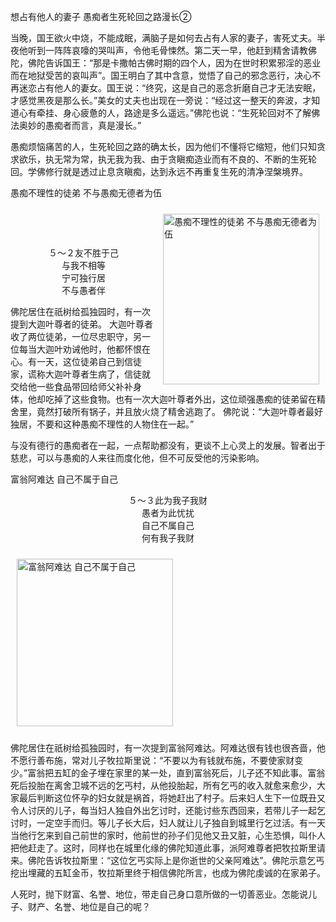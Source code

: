 想占有他人的妻子 愚痴者生死轮回之路漫长②



当晚，国王欲火中烧，不能成眠，满脑子是如何去占有人家的妻子，害死丈夫。半夜他听到一阵阵哀嚎的哭叫声，令他毛骨悚然。第二天一早，他赶到精舍请教佛陀，佛陀告诉国王：“那是卡撒帕古佛时期的四个人，因为在世时积累邪淫的恶业而在地狱受苦的哀叫声”。国王明白了其中含意，觉悟了自己的邪念恶行，决心不再迷恋占有他人的妻女。国王说：“终究，这是自己的恶念折磨自己才无法安眠，才感觉黑夜是那么长。”美女的丈夫也出现在一旁说：“经过这一整天的奔波，才知道心有牵挂、身心疲惫的人，路途是多么遥远。”佛陀也说：“生死轮回对不了解佛法奥妙的愚痴者而言，真是漫长。”





愚痴烦恼痛苦的人，生死轮回之路的确太长，因为他们不懂将它缩短，他们只知贪求欲乐，执无常为常，执无我为我、由于贪瞋痴造业而有不良的、不断的生死轮回。学佛修行就是透过止息贪瞋痴，达到永远不再重复生死的清净涅槃境界。



愚痴不理性的徒弟 不与愚痴无德者为伍


<div class="e2">
<img src="images/fjj-22-1.gif" width="250" height="273" hspace="10" vspace="10" align="right" alt="愚痴不理性的徒弟 不与愚痴无德者为伍"/>
<div>
<p>&nbsp;</p> <p>&nbsp;</p> <p align="center">５～２友不胜于己<br>
 与我不相等 <br>
 宁可独行居 <br>
 不与愚者伴</p>
</div>
</div>

佛陀居住在祇树给孤独园时，有一次提到大迦叶尊者的徒弟。 大迦叶尊者收了两位徒弟，一位尽忠职守，另一位每当大迦叶劝诫他时，他都怀恨在心。有一天，这位徒弟自己到信徒家，谎称大迦叶尊者生病了，信徒就交给他一些食品带回给师父补补身体，他却吃掉了这些食物。也有一次大迦叶尊者外出，这位顽强愚痴的徒弟留在精舍里，竟然打破所有锅子，并且放火烧了精舍逃跑了。 佛陀说：“大迦叶尊者最好独居，不要和这种愚痴不理性的人物住在一起。”

与没有德行的愚痴者在一起，一点帮助都没有，更谈不上心灵上的发展。智者出于慈悲，可以与愚痴的人来往而度化他，但不可反受他的污染影响。

富翁阿难达 自己不属于自己


<div class="e2">
<div>
<p></p> <p></p> <p align="center">５～３此为我子我财<br>
 愚者为此忧扰<br>
 自己不属自己<br>
 何有我子我财</p>
</div>
<img src="images/fjj-22-2.gif" width="250" height="268" hspace="10" vspace="10" alt="富翁阿难达 自己不属于自己"/>
</div>

佛陀居住在祇树给孤独园时，有一次提到富翁阿难达。阿难达很有钱也很吝啬，他不愿行善布施，常对儿子牧拉斯里说：“不要以为有钱就布施，不要使家财变少。”富翁把五缸的金子埋在家里的某一处，直到富翁死后，儿子还不知此事。富翁死后投胎在离舍卫城不远的乞丐村，从他投胎起，所有乞丐的收入就愈来愈少，大家最后判断这位怀孕的妇女就是祸首，将她赶出了村子。后来妇人生下一位既丑又令人讨厌的儿子，每当妇人独自外出乞讨时，还能讨些东西回来，若带儿子一起乞讨时，一定空手而归。等儿子长大后，妇人就让儿子独自到城里行乞过活。有一天当他行乞来到自己前世的家时，他前世的孙子们见他又丑又脏，心生恐惧，叫仆人把他赶走了。这时，同样也在城里化缘的佛陀知道此事，派阿难尊者把牧拉斯里请来。佛陀告诉牧拉斯里：“这位乞丐实际上是你逝世的父亲阿难达”。佛陀示意乞丐挖出埋藏的五缸金币，牧拉斯里终于相信佛陀所言，也成为佛陀虔诚的在家弟子。

人死时，抛下财富、名誉、地位，带走自己身口意所做的一切善恶业。怎能说儿子、财产、名誉、地位是自己的呢？
